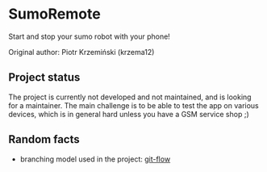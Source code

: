 # SumoRemote
Start and stop your sumo robot with your phone!

Original author: Piotr Krzemiński (krzema12)

## Project status
The project is currently not developed and not maintained, and is looking for a maintainer. The main challenge is to be able to test the app on various devices, which is in general hard unless you have a GSM service shop ;)

## Random facts
* branching model used in the project: [git-flow](http://nvie.com/posts/a-successful-git-branching-model/)
